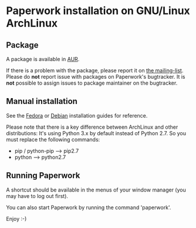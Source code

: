 # Paperwork installation on GNU/Linux ArchLinux


## Package

A package is available in [AUR](https://aur.archlinux.org/packages/paperwork/).

If there is a problem with the package, please report it on
[the mailing-list](https://github.com/jflesch/paperwork/wiki/Contact#mailing-list).
Please do **not** report issue with packages on Paperwork's bugtracker. It is
**not** possible to assign issues to package maintainer on the bugtracker.


## Manual installation

See the [Fedora](install.fedora.markdown) or [Debian](install.debian.markdown) installation
guides for reference.

Please note that there is a key difference between ArchLinux and other
distributions: It's using Python 3.x by default instead of Python 2.7.
So you must replace the following commands:

* pip / python-pip --> pip2.7
* python --> python2.7


## Running Paperwork

A shortcut should be available in the menus of your window manager (you may
have to log out first).

You can also start Paperwork by running the command 'paperwork'.

Enjoy :-)
